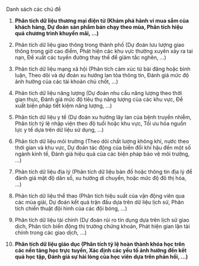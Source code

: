 Danh sách các chủ đề
1. **Phân tích dữ liệu thương mại điện tử (Khám phá hành vi mua sắm của khách hàng, Dự đoán**
**sản phẩm bán chạy theo mùa, Phân tích hiệu quả chương trình khuyến mãi, …)**

2. Phân tích dữ liệu giao thông trong thành phố (Dự đoán lưu lượng giao thông trong giờ cao
điểm, Phát hiện các khu vực thường xuyên xảy ra tai nạn, Đề xuất các tuyến đường thay thế để
giảm tắc nghẽn, …)

3. Phân tích dữ liệu mạng xã hội (Phân tích cảm xúc từ bài đăng hoặc bình luận, Theo dõi và
dự đoán xu hướng lan tỏa thông tin, Đánh giá mức độ ảnh hưởng của các tài khoản chủ chốt,
…)

4. Phân tích dữ liệu năng lượng (Dự đoán nhu cầu năng lượng theo thời gian thực, Đánh giá
mức độ tiêu thụ năng lượng của các khu vực, Đề xuất biện pháp tiết kiệm năng lượng, …)

5. Phân tích dữ liệu y tế (Dự đoán xu hướng lây lan của bệnh truyền nhiễm, Phân tích tỷ lệ
nhập viện theo độ tuổi hoặc khu vực, Tối ưu hóa nguồn lực y tế dựa trên dữ liệu sử dụng, …)

6. Phân tích dữ liệu môi trường (Theo dõi chất lượng không khí, nước theo thời gian và khu
vực, Dự đoán tác động của biến đổi khí hậu đến một số ngành kinh tế, Đánh giá hiệu quả của
các biện pháp bảo vệ môi trường, …)

7. Phân tích dữ liệu địa lý (Phân tích dữ liệu bản đồ hoặc thông tin địa lý để đánh giá mật độ
dân số, xu hướng di chuyển, hoặc mức độ đô thị hóa, …)

8. Phân tích dữ liệu thể thao (Phân tích hiệu suất của vận động viên qua các mùa giải, Dự đoán
kết quả trận đấu dựa trên dữ liệu lịch sử, Phân tích chiến thuật đội hình của các đội bóng, …)

9. Phân tích dữ liệu tài chính (Dự đoán rủi ro tín dụng dựa trên lịch sử giao dịch, Phân tích biến
động thị trường chứng khoán, Phát hiện gian lận tài chính trong các giao dịch, …)

10. **Phân tích dữ liệu giáo dục (Phân tích tỷ lệ hoàn thành khóa học trên các nền tảng học trực**
**tuyến, Xác định các yếu tố ảnh hưởng đến kết quả học tập, Đánh giá sự hài lòng của học viên**
**dựa trên phản hồi, …)**

